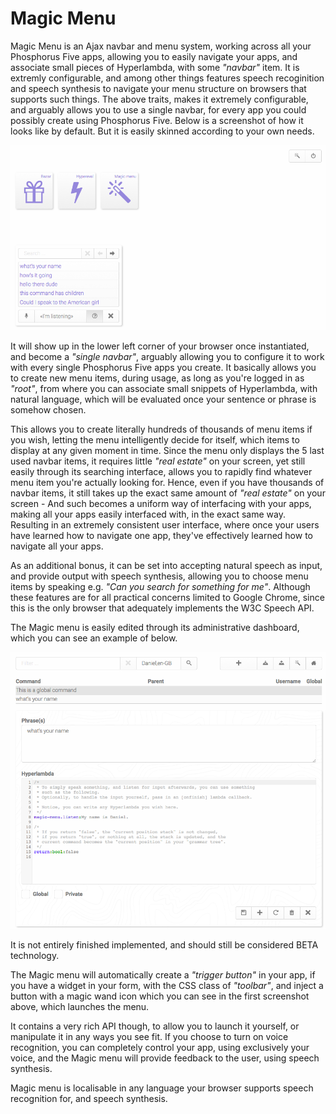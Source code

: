 
# Magic Menu

Magic Menu is an Ajax navbar and menu system, working across all your Phosphorus Five 
apps, allowing you to easily navigate your apps, and associate small pieces of Hyperlambda, with
some _"navbar"_ item. It is extremly configurable, and among other things features speech
recoginition and speech synthesis to navigate your menu structure on browsers that
supports such things. The above traits, makes it extremely configurable, and arguably 
allows you to use a single navbar, for every app you could possibly create using 
Phosphorus Five. Below is a screenshot of how it looks like by default. But it is easily
skinned according to your own needs.

![alt screenshot](media/screenshots/screenshot-1.png)

It will show up in the lower left corner of your browser once instantiated, and 
become a _"single navbar"_, arguably allowing you to configure it to work with every 
single Phosphorus Five apps you create. It basically allows you to create new menu items, 
during usage, as long as you're logged in as _"root"_, from where you can associate 
small snippets of Hyperlambda, with natural language, which will be evaluated once 
your sentence or phrase is somehow chosen.

This allows you to create literally hundreds of thousands of menu items if you wish,
letting the menu intelligently decide for itself, which items to display at any given
moment in time. Since the menu only displays the 5 last used navbar items, it requires little
_"real estate"_ on your screen, yet still easily through its searching interface, allows you
to rapidly find whatever menu item you're actually looking for. Hence, even if you have thousands
of navbar items, it still takes up the exact same amount of _"real estate"_ on your screen - 
And such becomes a uniform way of interfacing with your apps, making all your apps easily
interfaced with, in the exact same way. Resulting in an extremely consistent user interface,
where once your users have learned how to navigate one app, they've effectively learned
how to navigate all your apps.

As an additional bonus, it can be set into accepting natural speech as input, and provide
output with speech synthesis, allowing you to choose menu items by speaking e.g. _"Can you 
search for something for me"_. Although these features are for all practical concerns limited
to Google Chrome, since this is the only browser that adequately implements the W3C Speech API.

The Magic menu is easily edited through its administrative dashboard, which you can see an
example of below.

![alt screenshot](media/screenshots/screenshot-2.png)

It is not entirely finished implemented, and should still be considered BETA technology.

The Magic menu will automatically create a _"trigger button"_ in your app, if you have
a widget in your form, with the CSS class of _"toolbar"_, and inject a button with a
magic wand icon which you can see in the first screenshot above, which launches the menu.

It contains a very rich API though, to allow you to launch it yourself, or manipulate it
in any ways you see fit. If you choose to turn on voice recognition, you can completely
control your app, using exclusively your voice, and the Magic menu will provide feedback
to the user, using speech synthesis.

Magic menu is localisable in any language your browser supports speech recognition for,
and speech synthesis.
